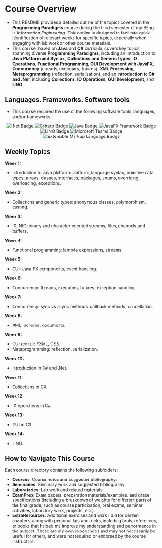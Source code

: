 # Course Overview

- This README provides a detailed outline of the topics covered in the **Programming Paradigms** course during the third semester of my BEng in _Information Engineering_. This outline is designed to facilitate quick identification of relevant weeks for specific topics, especially when engaging with lab work or other course materials.
- This course, based on **Java** and **C#** curricula, covers key topics spanning diverse **Programming Paradigms**, including an introduction to **Java Platform and Syntax**, **Collections and Generic Types**, **IO Operations**, **Functional Programming**, **GUI Development with JavaFX**, **Concurrency** (threads, executors, futures), **XML Processing**, **Metaprogramming** (reflection, serialization), and an **Introduction to C# and .Net**, including **Collections**, **IO Operations**, **GUI Development**, and **LINQ**.

## Languages. Frameworks. Software tools

- This course required the use of the following software tools, languages, and/or frameworks:

<div align="center">
  
<p>
  <img alt=".Net Badge" src="https://img.shields.io/badge/.Net Framework-%23512BD4?style=for-the-badge&logo=dotnet&logoColor=white">
  <img alt="Csharp Badge" src="https://img.shields.io/badge/C%23%20Programming%20Language-%2368217A?style=for-the-badge&logo=csharp&logoColor=white">
  <img alt="Java Badge" src="https://img.shields.io/badge/Java Programming Language-%23E86E00?style=for-the-badge&logo=java&logoColor=white">
  <img alt="JavaFX Framework Badge" src="https://img.shields.io/badge/JavaFX GUI Framework-%235482A3?style=for-the-badge&logo=javafx&logoColor=white">
  <img alt="LINQ Badge" src="https://img.shields.io/badge/LINQ-%230078D7?style=for-the-badge&logo=linq&logoColor=white">
  <img alt="Microsoft Teams Badge" src="https://img.shields.io/badge/Microsoft Teams-%236264A7?style=for-the-badge&logo=microsoftteams&logoColor=white">
  <img alt="Extensible Markup Language Badge" src="https://img.shields.io/badge/XML Extensible Markup Language-%23000000?style=for-the-badge&logo=xml&logoColor=white"> 
</p>
  
</div>

## Weekly Topics

**Week 1:** 
- Introduction to Java platform: platform, language syntax, primitive data types, arrays, classes, interfaces, packages, enums, overriding, overloading, exceptions.

**Week 2:**
- Collections and generic types: anonymous classes, polymorphism, casting.

**Week 3:**
- IO, NIO: binary and character oriented streams, files, channels and buffers.

**Week 4:**
- Functional programming: lambda expressions, streams.

**Week 5:**
- GUI: Java FX components, event handling.

**Week 6:**
- Concurrency: threads, executors, futures, exception handling.

**Week 7:**
- Concurrency: sync vs async methods, callback methods, cancellation.

**Week 8:**
- XML: schema, documents.

**Week 9:**
- GUI (cont.): FXML, CSS.
- Metaprogramming: reflection, serialization.

**Week 10:**
- Introduction in C# and .Net.

**Week 11:**
- Collections in C#.

**Week 12:**
- IO operations in C#.

**Week 13:**
- GUI in C#.

**Week 14:**
- LINQ. 

## How to Navigate This Course

Each course directory contains the following subfolders:

- **Courses**: Course notes and suggested bibliography.
- **Seminaries**: Seminary work and suggested bibliography.
- **Laboratories**: Lab work and related materials.
- **ExamPrep**: Exam papers, preparation materials/examples, and grade specifications (including a breakdown of weights for different parts of the final grade, such as course participation, oral exams, seminar activities, laboratory work, projects, etc.).
- **ExtraResources**: Additional exercises and work I did for certain chapters, along with personal tips and tricks, including tools, references, or books that helped me improve my understanding and performance in the subject. These are my own experiences and may not necessarily be useful for others, and were not required or endorsed by the course instructors.
